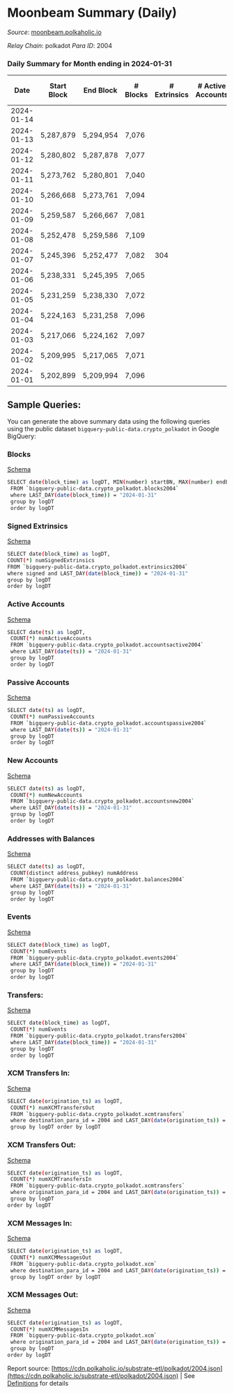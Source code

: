 # Moonbeam Summary (Daily)

_Source_: [moonbeam.polkaholic.io](https://moonbeam.polkaholic.io)

*Relay Chain*: polkadot
*Para ID*: 2004



### Daily Summary for Month ending in 2024-01-31


| Date    | Start Block | End Block | # Blocks | # Extrinsics | # Active Accounts | # Passive Accounts | # New Accounts | # Addresses | # Events  | # Transfers ($USD) | # XCM Transfers In ($USD) | # XCM Transfers Out ($USD) | # XCM In | # XCM Out | Issues |
|---------|-------------|-----------|----------|--------------|-------------------|--------------------|----------------|-------------|-----------|--------------------|---------------------------|----------------------------|----------|-----------|--------|
| 2024-01-14 |  |  |  |  |  |  |  |  |  |   |   |   |  |  |  |
| 2024-01-13 | 5,287,879 | 5,294,954 | 7,076 |  |  |  |  |  |  |   | 101 ($461,207.58) | 50 ($14,096.88) | 151 | 85 |  |
| 2024-01-12 | 5,280,802 | 5,287,878 | 7,077 |  |  |  |  |  |  |   | 124 ($181,320.26) | 66 ($145,901.92) | 163 | 133 |  |
| 2024-01-11 | 5,273,762 | 5,280,801 | 7,040 |  |  |  |  |  |  |   | 122 ($349,313.46) | 73 ($58,574.41) | 197 | 194 |  |
| 2024-01-10 | 5,266,668 | 5,273,761 | 7,094 |  |  |  |  |  |  |   | 203 ($688,277.68) | 124 ($86,263.85) | 276 | 262 |  |
| 2024-01-09 | 5,259,587 | 5,266,667 | 7,081 |  |  |  |  |  |  |   | 161 ($345,098.60) | 109 ($82,472.81) | 223 | 226 |  |
| 2024-01-08 | 5,252,478 | 5,259,586 | 7,109 |  |  |  |  |  |  |   | 147 ($483,266.06) | 75 ($49,014.01) | 223 | 219 |  |
| 2024-01-07 | 5,245,396 | 5,252,477 | 7,082 | 304 |  |  |  | 1,703,654 | 1,369,858 | 66,717 ($5,744,800.64) | 105 ($850,727.20) | 66 ($149,979.64) | 164 | 172 |  |
| 2024-01-06 | 5,238,331 | 5,245,395 | 7,065 |  |  |  |  |  |  |   | 149 ($294,453.36) | 146 ($58,769.85) | 227 | 240 |  |
| 2024-01-05 | 5,231,259 | 5,238,330 | 7,072 |  |  |  |  |  |  |   | 142 ($271,679.31) | 60 ($84,364.05) | 199 | 159 |  |
| 2024-01-04 | 5,224,163 | 5,231,258 | 7,096 |  |  |  |  |  |  |   | 151 ($298,168.09) | 66 ($54,419.98) | 230 | 186 |  |
| 2024-01-03 | 5,217,066 | 5,224,162 | 7,097 |  |  |  |  |  |  |   | 268 ($1,102,289.33) | 140 ($195,283.82) | 349 | 327 |  |
| 2024-01-02 | 5,209,995 | 5,217,065 | 7,071 |  |  |  |  |  |  |   | 209 ($615,367.24) | 107 ($94,167.72) | 188 | 186 |  |
| 2024-01-01 | 5,202,899 | 5,209,994 | 7,096 |  |  |  |  |  |  |   | 96 ($171,179.66) | 45 ($40,175.74) | 100 | 89 |  |

## Sample Queries:
You can generate the above summary data using the following queries using the public dataset `bigquery-public-data.crypto_polkadot` in Google BigQuery:


### Blocks 

[Schema](https://github.com/colorfulnotion/substrate-etl/blob/main/schema/blocks.json)

```bash
SELECT date(block_time) as logDT, MIN(number) startBN, MAX(number) endBN, COUNT(*) numBlocks 
 FROM `bigquery-public-data.crypto_polkadot.blocks2004`  
 where LAST_DAY(date(block_time)) = "2024-01-31" 
 group by logDT 
 order by logDT
```

### Signed Extrinsics 

[Schema](https://github.com/colorfulnotion/substrate-etl/blob/main/schema/extrinsics.json)

```bash
SELECT date(block_time) as logDT, 
COUNT(*) numSignedExtrinsics 
FROM `bigquery-public-data.crypto_polkadot.extrinsics2004`  
where signed and LAST_DAY(date(block_time)) = "2024-01-31" 
group by logDT 
order by logDT
```

### Active Accounts 

[Schema](https://github.com/colorfulnotion/substrate-etl/blob/main/schema/accountsactive.json)

```bash
SELECT date(ts) as logDT, 
 COUNT(*) numActiveAccounts 
 FROM `bigquery-public-data.crypto_polkadot.accountsactive2004` 
 where LAST_DAY(date(ts)) = "2024-01-31" 
 group by logDT 
 order by logDT
```

### Passive Accounts 

[Schema](https://github.com/colorfulnotion/substrate-etl/blob/main/schema/accountspassive.json)

```bash
SELECT date(ts) as logDT, 
 COUNT(*) numPassiveAccounts 
 FROM `bigquery-public-data.crypto_polkadot.accountspassive2004` 
 where LAST_DAY(date(ts)) = "2024-01-31" 
 group by logDT 
 order by logDT
```

### New Accounts 

[Schema](https://github.com/colorfulnotion/substrate-etl/blob/main/schema/accountsnew.json)

```bash
SELECT date(ts) as logDT, 
 COUNT(*) numNewAccounts 
 FROM `bigquery-public-data.crypto_polkadot.accountsnew2004` 
 where LAST_DAY(date(ts)) = "2024-01-31" 
 group by logDT
 order by logDT
```

### Addresses with Balances 

[Schema](https://github.com/colorfulnotion/substrate-etl/blob/main/schema/balances.json)

```bash
SELECT date(ts) as logDT,
 COUNT(distinct address_pubkey) numAddress 
 FROM `bigquery-public-data.crypto_polkadot.balances2004` 
 where LAST_DAY(date(ts)) = "2024-01-31" 
 group by logDT 
 order by logDT
```

### Events 

[Schema](https://github.com/colorfulnotion/substrate-etl/blob/main/schema/events.json)

```bash
SELECT date(block_time) as logDT, 
 COUNT(*) numEvents 
 FROM `bigquery-public-data.crypto_polkadot.events2004` 
 where LAST_DAY(date(block_time)) = "2024-01-31" 
 group by logDT 
 order by logDT
```

### Transfers:

[Schema](https://github.com/colorfulnotion/substrate-etl/blob/main/schema/transfers.json)

```bash
SELECT date(block_time) as logDT, 
 COUNT(*) numEvents 
 FROM `bigquery-public-data.crypto_polkadot.transfers2004` 
 where LAST_DAY(date(block_time)) = "2024-01-31" 
 group by logDT 
 order by logDT
```

### XCM Transfers In: 

[Schema](https://github.com/colorfulnotion/substrate-etl/blob/main/schema/xcmtransfers.json)

```bash
SELECT date(origination_ts) as logDT, 
 COUNT(*) numXCMTransfersOut 
 FROM `bigquery-public-data.crypto_polkadot.xcmtransfers` 
 where destination_para_id = 2004 and LAST_DAY(date(origination_ts)) = "2024-01-31" 
 group by logDT order by logDT
```

### XCM Transfers Out: 

[Schema](https://github.com/colorfulnotion/substrate-etl/blob/main/schema/xcmtransfers.json)

```bash
SELECT date(origination_ts) as logDT, 
 COUNT(*) numXCMTransfersIn 
 FROM `bigquery-public-data.crypto_polkadot.xcmtransfers` 
 where origination_para_id = 2004 and LAST_DAY(date(origination_ts)) = "2024-01-31" 
 group by logDT 
order by logDT
```

### XCM Messages In: 

[Schema](https://github.com/colorfulnotion/substrate-etl/blob/main/schema/xcm.json)

```bash
SELECT date(origination_ts) as logDT, 
 COUNT(*) numXCMMessagesOut 
 FROM `bigquery-public-data.crypto_polkadot.xcm` 
 where destination_para_id = 2004 and LAST_DAY(date(origination_ts)) = "2024-01-31" 
 group by logDT order by logDT
```

### XCM Messages Out: 

[Schema](https://github.com/colorfulnotion/substrate-etl/blob/main/schema/xcm.json)

```bash
SELECT date(origination_ts) as logDT, 
 COUNT(*) numXCMMessagesIn 
 FROM `bigquery-public-data.crypto_polkadot.xcm` 
 where origination_para_id = 2004 and LAST_DAY(date(origination_ts)) = "2024-01-31" 
 group by logDT 
order by logDT
```


Report source: [https://cdn.polkaholic.io/substrate-etl/polkadot/2004.json](https://cdn.polkaholic.io/substrate-etl/polkadot/2004.json) | See [Definitions](/DEFINITIONS.md) for details

